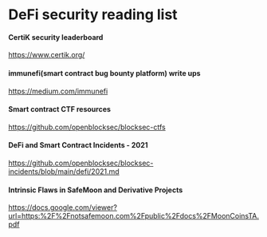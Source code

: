 DeFi security reading list
========================================

#### CertiK security leaderboard
https://www.certik.org/

#### immunefi(smart contract bug bounty platform) write ups 
https://medium.com/immunefi

#### Smart contract CTF resources
https://github.com/openblocksec/blocksec-ctfs

#### DeFi and Smart Contract Incidents - 2021
https://github.com/openblocksec/blocksec-incidents/blob/main/defi/2021.md

#### Intrinsic Flaws in SafeMoon and Derivative Projects
https://docs.google.com/viewer?url=https:%2F%2Fnotsafemoon.com%2Fpublic%2Fdocs%2FMoonCoinsTA.pdf
